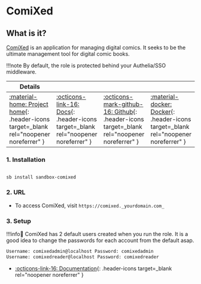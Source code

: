 # ComiXed

## What is it?

[ComiXed](https://github.com/comixed/comixed) is an application for managing digital comics. It seeks to be the ultimate management tool for digital comic books.

!!!note
    By default, the role is protected behind your Authelia/SSO middleware.

| Details     |             |             |             |
|-------------|-------------|-------------|-------------|
| [:material-home: Project home](https://github.com/comixed/comixed){: .header-icons target=_blank rel="noopener noreferrer" } | [:octicons-link-16: Docs](https://github.com/comixed/comixed/wiki){: .header-icons target=_blank rel="noopener noreferrer" } | [:octicons-mark-github-16: Github](https://github.com/comixed/comixed){: .header-icons target=_blank rel="noopener noreferrer" } | [:material-docker: Docker](https://registry.hub.docker.com/r/comixed/comixed){: .header-icons target=_blank rel="noopener noreferrer" }|

### 1. Installation

``` shell

sb install sandbox-comixed

```

### 2. URL

- To access ComiXed, visit `https://comixed._yourdomain.com_`

### 3. Setup

!!!info📢
   ComiXed has 2 default users created when you run the role. It is a good idea to change the passwords for each account from the default asap.

```bash
Username: comixedadmin@localhost Password: comixedadmin
Username: comixedreader@localhost Password: comixedreader
```

- [:octicons-link-16: Documentation](https://github.com/comixed/comixed/wiki){: .header-icons target=_blank rel="noopener noreferrer" }
